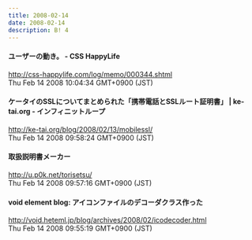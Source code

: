 ```yaml
---
title: 2008-02-14
date: 2008-02-14
description: B! 4
---
```


#### ユーザーの動き。 - CSS HappyLife
http://css-happylife.com/log/memo/000344.shtml<br>
Thu Feb 14 2008 10:04:34 GMT+0900 (JST)<br>


#### ケータイのSSLについてまとめられた「携帯電話とSSLルート証明書」 | ke-tai.org - インフィニットループ
http://ke-tai.org/blog/2008/02/13/mobilessl/<br>
Thu Feb 14 2008 09:58:24 GMT+0900 (JST)<br>


#### 取扱説明書メーカー
http://u.p0k.net/torisetsu/<br>
Thu Feb 14 2008 09:57:16 GMT+0900 (JST)<br>


#### void element blog: アイコンファイルのデコーダクラス作った
http://void.heteml.jp/blog/archives/2008/02/icodecoder.html<br>
Thu Feb 14 2008 09:55:19 GMT+0900 (JST)<br>



